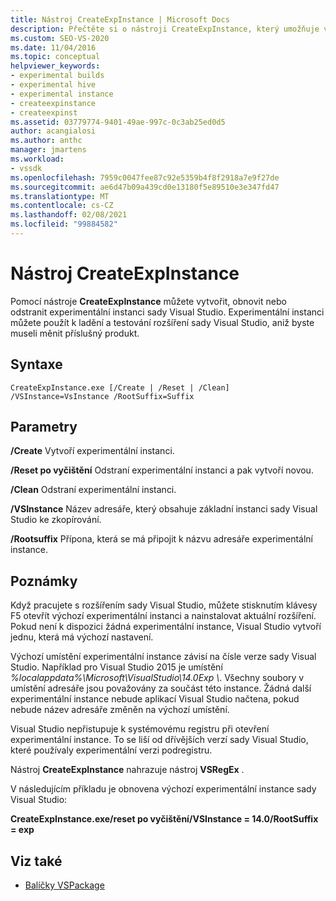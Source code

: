 ```yaml
---
title: Nástroj CreateExpInstance | Microsoft Docs
description: Přečtěte si o nástroji CreateExpInstance, který umožňuje vytvořit, obnovit nebo odstranit experimentální instanci sady Visual Studio.
ms.custom: SEO-VS-2020
ms.date: 11/04/2016
ms.topic: conceptual
helpviewer_keywords:
- experimental builds
- experimental hive
- experimental instance
- createexpinstance
- createexpinst
ms.assetid: 03779774-9401-49ae-997c-0c3ab25ed0d5
author: acangialosi
ms.author: anthc
manager: jmartens
ms.workload:
- vssdk
ms.openlocfilehash: 7959c0047fee87c92e5359b4f8f2918a7e9f27de
ms.sourcegitcommit: ae6d47b09a439cd0e13180f5e89510e3e347fd47
ms.translationtype: MT
ms.contentlocale: cs-CZ
ms.lasthandoff: 02/08/2021
ms.locfileid: "99884582"
---
```

# <a name="createexpinstance-utility"></a>Nástroj CreateExpInstance
Pomocí nástroje **CreateExpInstance** můžete vytvořit, obnovit nebo odstranit experimentální instanci sady Visual Studio. Experimentální instanci můžete použít k ladění a testování rozšíření sady Visual Studio, aniž byste museli měnit příslušný produkt.

## <a name="syntax"></a>Syntaxe

```
CreateExpInstance.exe [/Create | /Reset | /Clean] /VSInstance=VsInstance /RootSuffix=Suffix
```

## <a name="parameters"></a>Parametry
 **/Create** Vytvoří experimentální instanci.

 **/Reset po vyčištění** Odstraní experimentální instanci a pak vytvoří novou.

 **/Clean** Odstraní experimentální instanci.

 **/VSInstance** Název adresáře, který obsahuje základní instanci sady Visual Studio ke zkopírování.

 **/Rootsuffix** Přípona, která se má připojit k názvu adresáře experimentální instance.

## <a name="remarks"></a>Poznámky
 Když pracujete s rozšířením sady Visual Studio, můžete stisknutím klávesy F5 otevřít výchozí experimentální instanci a nainstalovat aktuální rozšíření. Pokud není k dispozici žádná experimentální instance, Visual Studio vytvoří jednu, která má výchozí nastavení.

 Výchozí umístění experimentální instance závisí na čísle verze sady Visual Studio. Například pro Visual Studio 2015 je umístění *%localappdata%\Microsoft\VisualStudio\14.0Exp \\*. Všechny soubory v umístění adresáře jsou považovány za součást této instance. Žádná další experimentální instance nebude aplikací Visual Studio načtena, pokud nebude název adresáře změněn na výchozí umístění.

 Visual Studio nepřistupuje k systémovému registru při otevření experimentální instance. To se liší od dřívějších verzí sady Visual Studio, které používaly experimentální verzi podregistru.

 Nástroj **CreateExpInstance** nahrazuje nástroj **VSRegEx** .

 V následujícím příkladu je obnovena výchozí experimentální instance sady Visual Studio:

 **CreateExpInstance.exe/reset po vyčištění/VSInstance = 14.0/RootSuffix = exp**

## <a name="see-also"></a>Viz také
- [Balíčky VSPackage](../../extensibility/internals/vspackages.md)
